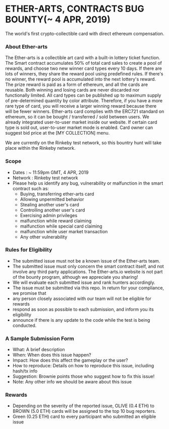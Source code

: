 # ETHER-ARTS, CONTRACTS BUG BOUNTY(~ 4 APR, 2019)
The world's first crypto-collectible card with direct ethereum compensation.

### About Ether-arts
The Ether-arts is a collectible art card with a built-in lottery ticket function. The Smart contract accumulates 50% of total card sales to create a pool of rewards, and choose two new winner card types every 10 days. If there are lots of winners, they share the reward pool using predefined rules. If there's no winner, the reward pool is accumulated into the next lottery's reward. The prize reward is paid as a form of ethereum, and all the cards are reusable. Both winning and losing cards are never discarded nor functionally limited.
All card types can be published up to maximum supply of pre-determined quantity by color attribute. Therefore, if you have a more rare type of card, you will receive a larger winning reward because there will be fewer winners.
Ether-arts card complies with the ERC721 standard on ethereum, so it can be bought / transferred / sold between users. We already integrated user-to-user market inside our website. If certain card type is sold out, user-to-user market mode is enabled. Card owner can suggest bid price at the [MY COLLECTION] menu.

We are currently on the Rinkeby test network, so this bountry hunt will take place within the Rinkeby network.

### Scope
* Dates : ~ 11:59pm GMT, 4 APR, 2019
* Network : Rinkeby test network
* Please help us identify any bug, vulnerability or malfunction in the smart contract such as:
  * Buying, transferring ether-arts card
  * Allowing unpermitted behavior
  * Stealing another user's card
  * Controlling another user's card
  * Exercising admin privileges
  * malfunction while reward claiming
  * malfunction while special card claiming
  * malfunction while user market transaction
  * Any other vulnerability

### Rules for Eligibility
* The submitted issue must not be a known issue of the Ether-arts team.
* The submitted issue must only concern the smart contract itself, and not involve any third party applications. The Ether-arts.io website is not part of the bounty program, although we appreciate you sharing!
* We will evaluate each submitted issue and rank hunters accordingly.
* The issue must be submitted via this repo.
In return for your compliance, we promise that
* any person closely associated with our team will not be eligible for rewards
* respond as soon as possible to each submission, and inform you its eligibility
* announce if there is any update to the code while the test is being conducted.

### A Sample Submission Form
* What: A brief description
* When: When does this issue happen?
* Impact: How does this affect the gameplay or the user?
* How to reproduce: Details on how to reproduce this issue, including hash/tx info
* Suggestion: Brownie points those who suggest how to fix this issue!
* Note: Any other info we should be aware about this issue

### Rewards
* Depending on the severity of the reported issue, OLIVE (0.4 ETH) to BROWN (5.0 ETH) cards will be assigned to the top 10 bug reporters.
* Green (0.25 ETH) card to every participant who submitted an eligible issue

